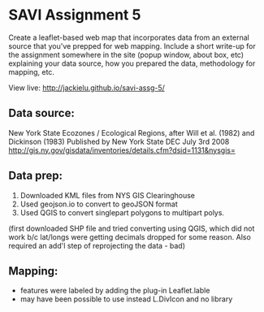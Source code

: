 SAVI Assignment 5
=================
Create a leaflet-based web map that incorporates data from an external source that you've prepped for web mapping. Include a short write-up for the assignment somewhere in the site (popup window, about box, etc) explaining your data source, how you prepared the data, methodology for mapping, etc.

View live:  http://jackielu.github.io/savi-assg-5/

Data source:
------------
New York State Ecozones / Ecological Regions, after Will et al. (1982) and Dickinson (1983)
Published by New York State DEC
July 3rd 2008
http://gis.ny.gov/gisdata/inventories/details.cfm?dsid=1131&nysgis=

Data prep:
----------
1. Downloaded KML files from NYS GIS Clearinghouse
2. Used geojson.io to convert to geoJSON format
3. Used QGIS to convert singlepart polygons to multipart polys.

(first downloaded SHP file and tried converting using QGIS, which did not work b/c lat/longs were getting decimals dropped for some reason.  Also required an add'l step of reprojecting the data - bad)


Mapping:
--------
- features were labeled by adding the plug-in Leaflet.lable 
- may have been possible to use instead L.DivIcon and no library


